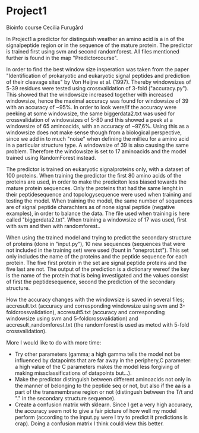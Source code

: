 # Project1
Bioinfo course
Cecilia Furugård

In Project1 a predictor for distinguish weather an amino acid is a in of the signalpeptide region or in the sequence of the mature protein. The predictor is trained first using svm and second randomforest. All files mentioned further is found in the map "Predictorcourse".

In order to find the best window size insperation was taken from the paper "Identification of prokaryotic and eukaryotic signal peptides and prediction of their cleavage sites" by Von Heijne et al. (1997). Thereby windowsizes of 5-39 residues were tested using crossvalidation of 3-fold ("accuracy.py"). This showed that the windowsize increased together with increased windowsize, hence the maximal accuracy was found for windowsize of 39 with an accuracy of ~95%. In order to look were/if the accuracy were peeking at some windowsize, the same biggerdata2.txt was used for crossvalidation of windowsizes of 5-80 and this showed a peek at a windowsize of 65 aminoacids, with an accuracy of ~97,6%. Using this as a windowsize does not make sense though from a biological perspective, since we add in to much "noise" when defining the millieu for a amino acid in a particular structure type. A windowsize of 39 is also causing the same problem. Therefore the windowsize is set to 17 aminoacids and the model trained using RandomForest instead.

The predictor is trained on eukaryotic signalproteins only, with a dataset of 100 proteins. When training the predictor the first 80 amino acids of the proteins are used, in order to make the prediciton less biased towards the mature protein sequences. Only the proteins that had the same lenght in their peptidesequence and topologysequence were used when training and testing the model. When training the model, the same number of sequences are of signal peptide charachters as of none signal peptide (negative examples), in order to balance the data. The file used when training is here called "biggerdata2.txt". When training a windowsize of 17 was used, first with svm and then with randomforest..

When using the trained model and trying to predict the secondary structure of proteins (done in "input.py"), 10 new sequences (sequences that were not included in the training set) were used (fount in "oneprot.txt"). This set only includes the name of the proteins and the peptide sequence for each protein. The five first protein in the set are signal peptide proteins and the five last are not. The output of the prediction is a dictionary wereof the key is the name of the protein that is being investigated and the values consist of first the peptidesequence, second the prediction of the secondary structure. 

How the accuracy changes with the windowsize is saved in several files; accresult.txt (accuracy and corresponding windowsize using svm and 3-foldcrossvalidation), accresult5.txt (accuracy and corresponding windowsize using svm and 5-foldcrossvalidation) and accresult_randomforest.txt (the randomforest is used as metod with 5-fold crossvalidation). 

More I would like to do with more time:
- Try other parameters (gamma; a high gamma tells the model not be influenced by datapoints that are far away in the periphery,C parameter: a high value of the C parameters makes the model less forgiving of making missclassifications of datapoints but...).
- Make the predictor distinguish between different aminoacids not only in the manner of belonging to the peptide seq or not, but also if the aa is a part of the transmembrane region or not (distingush between the T/t and "." in the secondary structure sequence). 
- Create a confusion matrix with sklearn. Since I get a very high accuracy, the accuracy seem not to give a fair picture of how well my model perform (according to the input.py were I try to predict it predictions is crap). Doing a confusion matrix I think could view this better.
